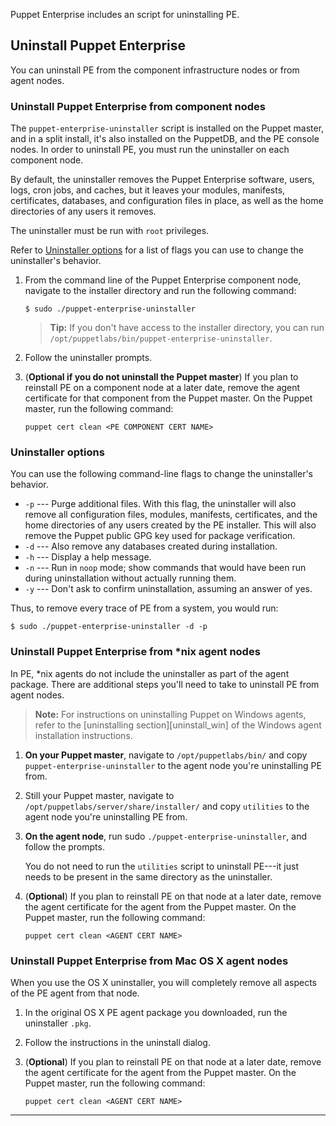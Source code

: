 

Puppet Enterprise includes an script for uninstalling PE.

## Uninstall Puppet Enterprise

You can uninstall PE from the component infrastructure nodes or from agent nodes.

### Uninstall Puppet Enterprise from component nodes

The `puppet-enterprise-uninstaller` script is installed on the Puppet master, and in a split install, it's also installed on the PuppetDB, and the PE console nodes. In order to uninstall PE, you must run the uninstaller on each component node.

By default, the uninstaller removes the Puppet Enterprise software, users, logs, cron jobs, and caches, but it leaves your modules, manifests, certificates, databases, and configuration files in place, as well as the home directories of any users it removes.

The uninstaller must be run with `root` privileges. 

Refer to [Uninstaller options](#uninstaller-options) for a list of flags you can use to change the uninstaller's behavior.

1. From the command line of the Puppet Enterprise component node, navigate to the installer directory and run the following command:

   ~~~
   $ sudo ./puppet-enterprise-uninstaller
   ~~~
   
   >**Tip:** If you don't have access to the installer directory, you can run `/opt/puppetlabs/bin/puppet-enterprise-uninstaller`.

2. Follow the uninstaller prompts.

3. (**Optional if you do not uninstall the Puppet master**) If you plan to reinstall PE on a component node at a later date, remove the agent certificate for that component from the Puppet master. On the Puppet master, run the following command:

   ~~~
   puppet cert clean <PE COMPONENT CERT NAME>
   ~~~
 
### Uninstaller options

You can use the following command-line flags to change the uninstaller's behavior.

* `-p` --- Purge additional files. With this flag, the uninstaller will also remove all configuration files, modules, manifests, certificates, and the home directories of any users created by the PE installer. This will also remove the Puppet public GPG key used for package verification.
* `-d` --- Also remove any databases created during installation.
* `-h` --- Display a help message.
* `-n` --- Run in `noop` mode; show commands that would have been run during uninstallation without actually running them.
* `-y` --- Don't ask to confirm uninstallation, assuming an answer of yes.

Thus, to remove every trace of PE from a system, you would run:

    $ sudo ./puppet-enterprise-uninstaller -d -p

### Uninstall Puppet Enterprise from *nix agent nodes

In PE, *nix agents do not include the uninstaller as part of the agent package. There are additional steps you'll need to take to uninstall PE from agent nodes.

>**Note:** For instructions on uninstalling Puppet on Windows agents, refer to the [uninstalling section][uninstall_win] of the Windows agent installation instructions.


1. **On your Puppet master**, navigate to `/opt/puppetlabs/bin/` and copy `puppet-enterprise-uninstaller` to the agent node you're uninstalling PE from.
2. Still your Puppet master, navigate to `/opt/puppetlabs/server/share/installer/` and copy `utilities` to the agent node you're uninstalling PE from.
3. **On the agent node**, run sudo `./puppet-enterprise-uninstaller`, and follow the prompts.

   You do not need to run the `utilities` script to uninstall PE---it just needs to be present in the same directory as the uninstaller.

4. (**Optional**) If you plan to reinstall PE on that node at a later date, remove the agent certificate for the agent from the Puppet master. On the Puppet master, run the following command:

   ~~~
   puppet cert clean <AGENT CERT NAME>
   ~~~
   
### Uninstall Puppet Enterprise from Mac OS X agent nodes

When you use the OS X uninstaller, you will completely remove all aspects of the PE agent from that node.

1. In the original OS X PE agent package you downloaded, run the uninstaller `.pkg`. 
2. Follow the instructions in the uninstall dialog. 
3. (**Optional**) If you plan to reinstall PE on that node at a later date, remove the agent certificate for the agent from the Puppet master. On the Puppet master, run the following command:

   ~~~
   puppet cert clean <AGENT CERT NAME>
   ~~~


* * *